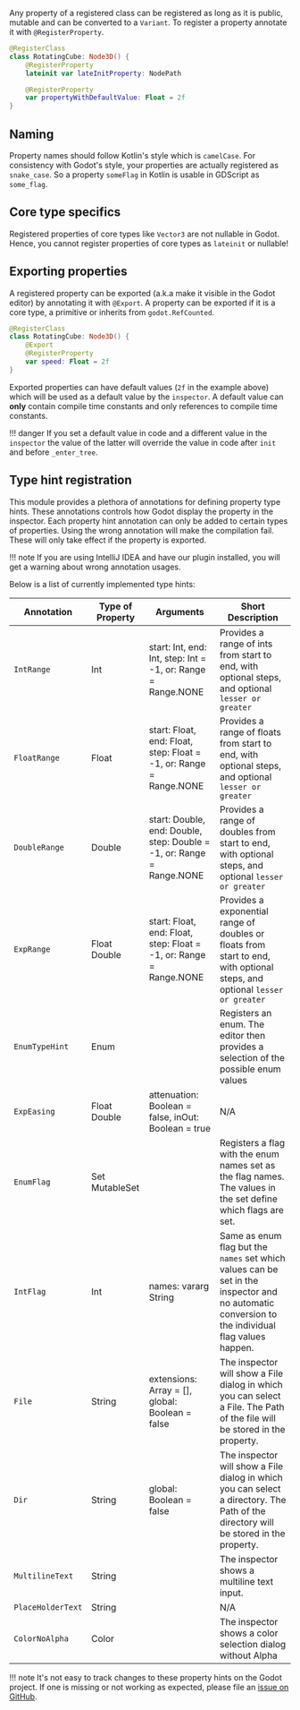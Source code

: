 Any property of a registered class can be registered as long as it is public, mutable and can be converted to a `Variant`.
To register a property annotate it with `@RegisterProperty`.

```kotlin
@RegisterClass
class RotatingCube: Node3D() {
    @RegisterProperty
    lateinit var lateInitProperty: NodePath

    @RegisterProperty
    var propertyWithDefaultValue: Float = 2f
}
```

## Naming

Property names should follow Kotlin's style which is `camelCase`. For consistency with Godot's style,
your properties are actually registered as `snake_case`. So a property `someFlag` in Kotlin is usable in GDScript as `some_flag`.

## Core type specifics

Registered properties of core types like `Vector3` are not nullable in Godot. Hence, you cannot register properties of core types as `lateinit` or nullable!

## Exporting properties

A registered property can be exported (a.k.a make it visible in the Godot editor) by annotating it with `@Export`.
A property can be exported if it is a core type, a primitive or inherits from `godot.RefCounted`.

```kotlin
@RegisterClass
class RotatingCube: Node3D() {
    @Export
    @RegisterProperty
    var speed: Float = 2f
}
```

Exported properties can have default values (`2f` in the example above) which will be used as a default value by the `inspector`.
A default value can **only** contain compile time constants and only references to compile time constants.

!!! danger
    If you set a default value in code and a different value in the `inspector` the value of the latter will override the value in code after `init` and before `_enter_tree`.

## Type hint registration

This module provides a plethora of annotations for defining property type hints.
These annotations controls how Godot display the property in the inspector.
Each property hint annotation can only be added to certain types of properties.
Using the wrong annotation will make the compilation fail. These will only take effect if the property is exported.

!!! note
    If you are using IntelliJ IDEA and have our plugin installed, you will get a warning about wrong annotation usages.

Below is a list of currently implemented type hints:

| Annotation        | Type of Property           | Arguments                                                             | Short Description                                                                                                                                |
|-------------------|----------------------------|-----------------------------------------------------------------------|--------------------------------------------------------------------------------------------------------------------------------------------------|
| `IntRange`        | Int                        | start: Int, end: Int, step: Int = -1, or: Range = Range.NONE          | Provides a range of ints from start to end, with optional steps, and optional `lesser or greater`                                                |
| `FloatRange`      | Float                      | start: Float, end: Float, step: Float = -1, or: Range = Range.NONE    | Provides a range of floats from start to end, with optional steps, and optional `lesser or greater`                                              |
| `DoubleRange`     | Double                     | start: Double, end: Double, step: Double = -1, or: Range = Range.NONE | Provides a range of doubles from start to end, with optional steps, and optional `lesser or greater`                                             |
| `ExpRange`        | Float Double               | start: Float, end: Float, step: Float = -1, or: Range = Range.NONE    | Provides a exponential range of doubles or floats from start to end, with optional steps, and optional `lesser or greater`                       |
| `EnumTypeHint`    | Enum                       |                                                                       | Registers an enum. The editor then provides a selection of the possible enum values                                                              |
| `ExpEasing`       | Float Double               | attenuation: Boolean = false, inOut: Boolean = true                   | N/A                                                                                                                                              |
| `EnumFlag`        | Set<Enum> MutableSet<Enum> |                                                                       | Registers a flag with the enum names set as the flag names. The values in the set define which flags are set.                                    |
| `IntFlag`         | Int                        | names: vararg String                                                  | Same as enum flag but the `names` set which values can be set in the inspector and no automatic conversion to the individual flag values happen. |
| `File`            | String                     | extensions: Array<String> = [], global: Boolean = false               | The inspector will show a File dialog in which you can select a File. The Path of the file will be stored in the property.                       |
| `Dir`             | String                     | global: Boolean = false                                               | The inspector will show a File dialog in which you can select a directory. The Path of the directory will be stored in the property.             |
| `MultilineText`   | String                     |                                                                       | The inspector shows a multiline text input.                                                                                                      |
| `PlaceHolderText` | String                     |                                                                       | N/A                                                                                                                                              |
| `ColorNoAlpha`    | Color                      |                                                                       | The inspector shows a color selection dialog without Alpha                                                                                       |

!!! note
    It's not easy to track changes to these property hints on the Godot project. If one is missing or not working as expected, please file an [issue on GitHub](https://github.com/utopia-rise/godot-kotlin-jvm/issues).